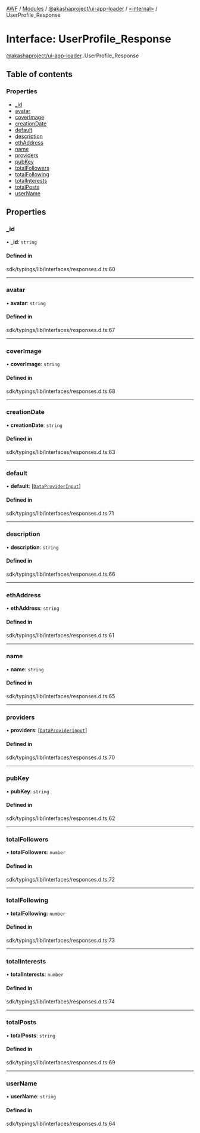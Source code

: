 [AWF](../README.md) / [Modules](../modules.md) / [@akashaproject/ui-app-loader](../modules/akashaproject_ui_app_loader.md) / [<internal\>](../modules/akashaproject_ui_app_loader._internal_.md) / UserProfile\_Response

# Interface: UserProfile\_Response

[@akashaproject/ui-app-loader](../modules/akashaproject_ui_app_loader.md).[<internal>](../modules/akashaproject_ui_app_loader._internal_.md).UserProfile_Response

## Table of contents

### Properties

- [\_id](akashaproject_ui_app_loader._internal_.UserProfile_Response.md#_id)
- [avatar](akashaproject_ui_app_loader._internal_.UserProfile_Response.md#avatar)
- [coverImage](akashaproject_ui_app_loader._internal_.UserProfile_Response.md#coverimage)
- [creationDate](akashaproject_ui_app_loader._internal_.UserProfile_Response.md#creationdate)
- [default](akashaproject_ui_app_loader._internal_.UserProfile_Response.md#default)
- [description](akashaproject_ui_app_loader._internal_.UserProfile_Response.md#description)
- [ethAddress](akashaproject_ui_app_loader._internal_.UserProfile_Response.md#ethaddress)
- [name](akashaproject_ui_app_loader._internal_.UserProfile_Response.md#name)
- [providers](akashaproject_ui_app_loader._internal_.UserProfile_Response.md#providers)
- [pubKey](akashaproject_ui_app_loader._internal_.UserProfile_Response.md#pubkey)
- [totalFollowers](akashaproject_ui_app_loader._internal_.UserProfile_Response.md#totalfollowers)
- [totalFollowing](akashaproject_ui_app_loader._internal_.UserProfile_Response.md#totalfollowing)
- [totalInterests](akashaproject_ui_app_loader._internal_.UserProfile_Response.md#totalinterests)
- [totalPosts](akashaproject_ui_app_loader._internal_.UserProfile_Response.md#totalposts)
- [userName](akashaproject_ui_app_loader._internal_.UserProfile_Response.md#username)

## Properties

### \_id

• **\_id**: `string`

#### Defined in

sdk/typings/lib/interfaces/responses.d.ts:60

___

### avatar

• **avatar**: `string`

#### Defined in

sdk/typings/lib/interfaces/responses.d.ts:67

___

### coverImage

• **coverImage**: `string`

#### Defined in

sdk/typings/lib/interfaces/responses.d.ts:68

___

### creationDate

• **creationDate**: `string`

#### Defined in

sdk/typings/lib/interfaces/responses.d.ts:63

___

### default

• **default**: [[`DataProviderInput`](akashaproject_ui_app_loader._internal_.DataProviderInput.md)]

#### Defined in

sdk/typings/lib/interfaces/responses.d.ts:71

___

### description

• **description**: `string`

#### Defined in

sdk/typings/lib/interfaces/responses.d.ts:66

___

### ethAddress

• **ethAddress**: `string`

#### Defined in

sdk/typings/lib/interfaces/responses.d.ts:61

___

### name

• **name**: `string`

#### Defined in

sdk/typings/lib/interfaces/responses.d.ts:65

___

### providers

• **providers**: [[`DataProviderInput`](akashaproject_ui_app_loader._internal_.DataProviderInput.md)]

#### Defined in

sdk/typings/lib/interfaces/responses.d.ts:70

___

### pubKey

• **pubKey**: `string`

#### Defined in

sdk/typings/lib/interfaces/responses.d.ts:62

___

### totalFollowers

• **totalFollowers**: `number`

#### Defined in

sdk/typings/lib/interfaces/responses.d.ts:72

___

### totalFollowing

• **totalFollowing**: `number`

#### Defined in

sdk/typings/lib/interfaces/responses.d.ts:73

___

### totalInterests

• **totalInterests**: `number`

#### Defined in

sdk/typings/lib/interfaces/responses.d.ts:74

___

### totalPosts

• **totalPosts**: `string`

#### Defined in

sdk/typings/lib/interfaces/responses.d.ts:69

___

### userName

• **userName**: `string`

#### Defined in

sdk/typings/lib/interfaces/responses.d.ts:64
